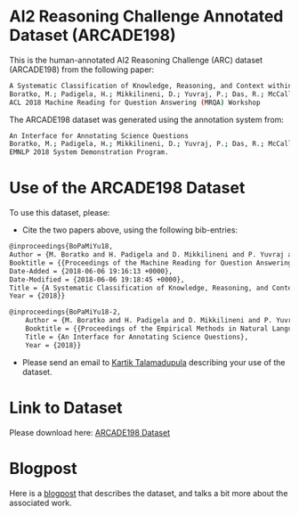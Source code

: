# AI2 Reasoning Challenge Annotated Dataset (ARCADE198)

This is the human-annotated AI2 Reasoning Challenge (ARC) dataset (ARCADE198) from the following paper:

```sh
A Systematic Classification of Knowledge, Reasoning, and Context within the ARC Dataset 
Boratko, M.; Padigela, H.; Mikkilineni, D.; Yuvraj, P.; Das, R.; McCallum, A.; Chang, M.; Fokoue, A.; Kapanipathi, P.; Mattei, N.; Musa, R.; Talamadupula, K.; and Witbrock, M.
ACL 2018 Machine Reading for Question Answering (MRQA) Workshop
```

The ARCADE198 dataset was generated using the annotation system from:

```sh 
An Interface for Annotating Science Questions 
Boratko, M.; Padigela, H.; Mikkilineni, D.; Yuvraj, P.; Das, R.; McCallum, A.; Chang, M.; Fokoue, A.; Kapanipathi, P.; Mattei, N.; Musa, R.; Talamadupula, K.; and Witbrock, M.
EMNLP 2018 System Demonstration Program.
```

# Use of the ARCADE198 Dataset

To use this dataset, please:

* Cite the two papers above, using the following bib-entries:

```sh
@inproceedings{BoPaMiYu18,
Author = {M. Boratko and H. Padigela and D. Mikkilineni and P. Yuvraj and R. Das and A. McCallum and M. Chang and A. Fokoue-Nkoutche and P. Kapanipathi and N. Mattei and R. Musa and K. Talamadupula and M. Witbrock},
Booktitle = {{Proceedings of the Machine Reading for Question Answering (MRQA) Workshop at ACL 2018}},
Date-Added = {2018-06-06 19:16:13 +0000},
Date-Modified = {2018-06-06 19:18:45 +0000},
Title = {A Systematic Classification of Knowledge, Reasoning, and Context within the ARC Dataset},
Year = {2018}}
```

```sh
@inproceedings{BoPaMiYu18-2,
	Author = {M. Boratko and H. Padigela and D. Mikkilineni and P. Yuvraj and R. Das and A. McCallum and M. Chang and A. Fokoue-Nkoutche and P. Kapanipathi and N. Mattei and R. Musa and K. Talamadupula and M. Witbrock},
	Booktitle = {{Proceedings of the Empirical Methods in Natural Language Processing (EMNLP) 2018 System Demonstration Program}},
	Title = {An Interface for Annotating Science Questions},
	Year = {2018}}
  ```

* Please send an email to [Kartik Talamadupula](mailto:krtalamad@us.ibm.com) describing your use of the dataset.

# Link to Dataset

Please download here: [ARCADE198 Dataset](https://github.com/IBM/sciqa-arcade198-dataset/blob/master/mrqa-final-dataset-anon.tsv)

# Blogpost

Here is a [blogpost](https://www.ibm.com/blogs/research/2018/08/complex-question-answering/) that describes the dataset, and talks a bit more about the associated work.
